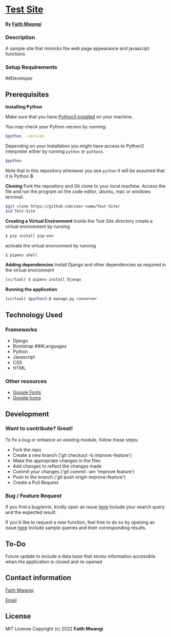 # [Test Site](https://github.com/Miss-Faith/Test-Site)
#### By [Faith Mwangi](https://github.com/miss-faith)
### Description
A sample site that mimicks the web page appearance and javascript functions
 
### Setup Requirements

##Developer
## Prerequisites
**Installing Python**

Make sure that you have [Python3 installed](https://realpython.com/installing-python/) on your machine.

You may check your Python version by running:

```bash
$python --version
```

Depending on your installation you might have access to Python3 interpreter either by running `python` or `python3`.

```bash
$python
```
Note that in this repository whenever you see `python` it will be assumed that it is Python **3**.

**Cloning**
Fork the repository and Git clone to your local machine. Access the file and run the program on the code editor, ubuntu, mac or windows terminal.
```bash
$git clone https://github.com/user-name/Test-Site/
$cd Test-Site
```

**Creating a Virtual Environment**
Inside the Test Site directory create a virtual environment by running
```bash
$ pip install pip-env
```
activate the virtual environment by running
```bash
$ pipenv shell
```
**Adding dependencies**
Install Django and other dependencies as required in the virtual environment
```bash
(virtual) $ pipenv install Django
```

**Running the application**
```bash
(virtual) $python3.8 manage.py runserver
```


## Technology Used
### Frameworks
* Django
* Bootstrap
###Languages
* Python
* Javascript
* CSS
* HTML
### Other resources
* [Google Fonts](https://fonts.google.com/)
* [Google Icons](https://fonts.google.com/icons)


## Development
### Want to contribute? Great!
To fix a bug or enhance an existing module, follow these steps:
* Fork the repo
* Create a new branch ('git checkout -b improve-feature')
* Make the appropriate changes in the files
* Add changes to reflect the changes made
* Commit your changes ('git commit -am 'Improve feature')
* Push to the branch ('git push origin improve-feature')
* Create a Pull Request
### Bug / Feature Request
If you find a bug/error, kindly open an issue [here](https://github.com/miss-faith/Test-Site/issues/new)
Include your search query and the expected result.

If you'd like to request a new function, feel free to do so by opening an issue [here](https://github.com/miss-faith/Test-Site/issues/new)
Include sample queries and their corresponding results.
## To-Do
Future update to include a data base that stores information accessible when the application is closed and re-opened
## Contact information
[Faith Mwangi](https://github.com/miss-faith)

[Email](faith.mwangi@student.moringaschool.com)
## License
MIT License
Copyright (c) 2022 **Faith Mwangi**